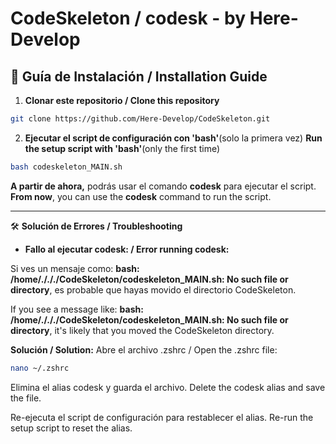 # CodeSkeleton / codesk - by Here-Develop                             

## 📜 Guía de Instalación / Installation Guide

1. **Clonar este repositorio
   / Clone this repository**
```bash
git clone https://github.com/Here-Develop/CodeSkeleton.git
```
2. **Ejecutar el script de configuración con 'bash'**(solo la primera vez)
   **Run the setup script with 'bash'**(only the first time)

```bash
bash codeskeleton_MAIN.sh
```

**A partir de ahora,** podrás usar el comando **codesk** para ejecutar el script.
**From now**, you can use the **codesk** command to run the script.

---

🛠️ **Solución de Errores / Troubleshooting**

- **Fallo al ejecutar codesk: / Error running codesk:**

Si ves un mensaje como: **bash: /home/./././CodeSkeleton/codeskeleton_MAIN.sh: No such file or directory**, es probable que hayas movido el directorio CodeSkeleton. 

If you see a message like: **bash: /home/./././CodeSkeleton/codeskeleton_MAIN.sh: No such file or directory**, it's likely that you moved the CodeSkeleton directory.

**Solución / Solution:**
            Abre el archivo .zshrc / Open the .zshrc file:
```bash
nano ~/.zshrc
```
Elimina el alias codesk y guarda el archivo. 
Delete the codesk alias and save the file.

Re-ejecuta el script de configuración para restablecer el alias. 
Re-run the setup script to reset the alias.


